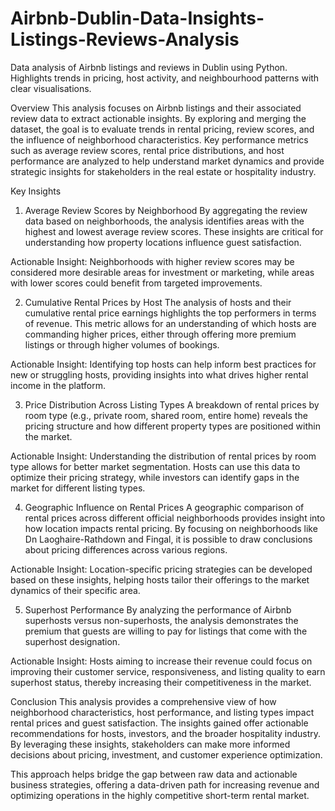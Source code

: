 # Airbnb-Dublin-Data-Insights-Listings-Reviews-Analysis
Data analysis of Airbnb listings and reviews in Dublin using Python. Highlights trends in pricing, host activity, and neighbourhood patterns with clear visualisations.

Overview
This analysis focuses on Airbnb listings and their associated review data to extract actionable insights. By exploring and merging the dataset, the goal is to evaluate trends in rental pricing, review scores, and the influence of neighborhood characteristics. Key performance metrics such as average review scores, rental price distributions, and host performance are analyzed to help understand market dynamics and provide strategic insights for stakeholders in the real estate or hospitality industry.

Key Insights
1. Average Review Scores by Neighborhood
By aggregating the review data based on neighborhoods, the analysis identifies areas with the highest and lowest average review scores. These insights are critical for understanding how property locations influence guest satisfaction.

Actionable Insight: Neighborhoods with higher review scores may be considered more desirable areas for investment or marketing, while areas with lower scores could benefit from targeted improvements.

2. Cumulative Rental Prices by Host
The analysis of hosts and their cumulative rental price earnings highlights the top performers in terms of revenue. This metric allows for an understanding of which hosts are commanding higher prices, either through offering more premium listings or through higher volumes of bookings.

Actionable Insight: Identifying top hosts can help inform best practices for new or struggling hosts, providing insights into what drives higher rental income in the platform.

3. Price Distribution Across Listing Types
A breakdown of rental prices by room type (e.g., private room, shared room, entire home) reveals the pricing structure and how different property types are positioned within the market.

Actionable Insight: Understanding the distribution of rental prices by room type allows for better market segmentation. Hosts can use this data to optimize their pricing strategy, while investors can identify gaps in the market for different listing types.

4. Geographic Influence on Rental Prices
A geographic comparison of rental prices across different official neighborhoods provides insight into how location impacts rental pricing. By focusing on neighborhoods like Dn Laoghaire-Rathdown and Fingal, it is possible to draw conclusions about pricing differences across various regions.

Actionable Insight: Location-specific pricing strategies can be developed based on these insights, helping hosts tailor their offerings to the market dynamics of their specific area.

5. Superhost Performance
By analyzing the performance of Airbnb superhosts versus non-superhosts, the analysis demonstrates the premium that guests are willing to pay for listings that come with the superhost designation.

Actionable Insight: Hosts aiming to increase their revenue could focus on improving their customer service, responsiveness, and listing quality to earn superhost status, thereby increasing their competitiveness in the market.

Conclusion
This analysis provides a comprehensive view of how neighborhood characteristics, host performance, and listing types impact rental prices and guest satisfaction. The insights gained offer actionable recommendations for hosts, investors, and the broader hospitality industry. By leveraging these insights, stakeholders can make more informed decisions about pricing, investment, and customer experience optimization.

This approach helps bridge the gap between raw data and actionable business strategies, offering a data-driven path for increasing revenue and optimizing operations in the highly competitive short-term rental market.
